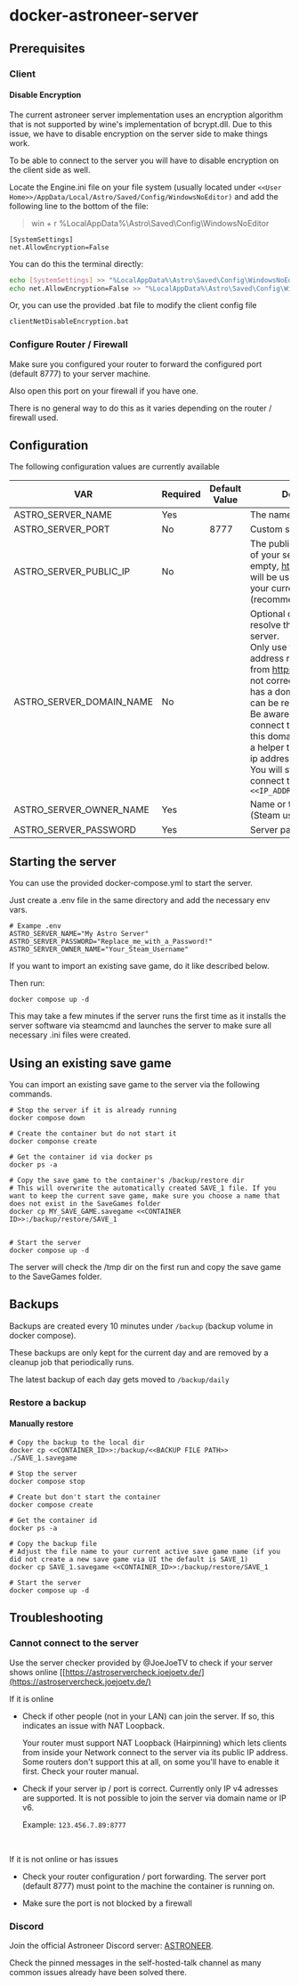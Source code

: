 # docker-astroneer-server

## Prerequisites

### Client

#### Disable Encryption

The current astroneer server implementation uses an encryption algorithm that is not supported by wine's implementation of bcrypt.dll.
Due to this issue, we have to disable encryption on the server side to make things work.

To be able to connect to the server you will have to disable encryption on the client side as well.

Locate the Engine.ini file on your file system (usually located under `<<User Home>>/AppData/Local/Astro/Saved/Config/WindowsNoEditor)` and add the following line to the bottom of the file:

> win + r %LocalAppData%\Astro\Saved\Config\WindowsNoEditor

```
[SystemSettings]
net.AllowEncryption=False
```

You can do this the terminal directly:

```bash
echo [SystemSettings] >> "%LocalAppData%\Astro\Saved\Config\WindowsNoEditor\Engine.ini"
echo net.AllowEncryption=False >> "%LocalAppData%\Astro\Saved\Config\WindowsNoEditor\Engine.ini"
```

Or, you can use the provided .bat file to modify the client config file

```bash
clientNetDisableEncryption.bat
```

### Configure Router / Firewall

Make sure you configured your router to forward the configured port (default 8777) to your server machine.

Also open this port on your firewall if you have one.

There is no general way to do this as it varies depending on the router / firewall used.

## Configuration

The following configuration values are currently available

| VAR                      | Required | Default Value | Description                                                                                                                                                                                                                                                                                                                                                                                                               |
| ------------------------ | -------- | ------------- | ------------------------------------------------------------------------------------------------------------------------------------------------------------------------------------------------------------------------------------------------------------------------------------------------------------------------------------------------------------------------------------------------------------------------- |
| ASTRO_SERVER_NAME        | Yes      |               | The name or your server.                                                                                                                                                                                                                                                                                                                                                                                                  |
| ASTRO_SERVER_PORT        | No       | 8777          | Custom server port                                                                                                                                                                                                                                                                                                                                                                                                        |
| ASTRO_SERVER_PUBLIC_IP   | No       |               | The public ip address (v4) of your server. If left empty, https://api.ipify.org/ will be used to determine your current ip address (recommended).                                                                                                                                                                                                                                                                         |
| ASTRO_SERVER_DOMAIN_NAME | No       |               | Optional domain name to resolve the ip for the server. <br/>Only use this if the IP address returned from https://api.ipify.org/ is not correct and your host has a domain name that can be resolved.<br/>Be aware that you can't connect to the server with this domain name, it's just a helper to determine the ip address of your server. You will still have to connect to the server with `<<IP_ADDRESS>>:<<PORT>>` |
| ASTRO_SERVER_OWNER_NAME  | Yes      |               | Name or the server owner (Steam username)                                                                                                                                                                                                                                                                                                                                                                                 |
| ASTRO_SERVER_PASSWORD    | Yes      |               | Server password                                                                                                                                                                                                                                                                                                                                                                                                           |

## Starting the server

You can use the provided docker-compose.yml to start the server.

Just create a .env file in the same directory and add the necessary env vars.

```Example
# Exampe .env
ASTRO_SERVER_NAME="My Astro Server"
ASTRO_SERVER_PASSWORD="Replace_me_with_a_Password!"
ASTRO_SERVER_OWNER_NAME="Your_Steam_Username"
```

If you want to import an existing save game, do it like described below.

Then run:

```
docker compose up -d
```

This may take a few minutes if the server runs the first time as it installs the server software via steamcmd and launches the server to make sure all necessary .ini files were created.

## Using an existing save game

You can import an existing save game to the server via the following commands.

```
# Stop the server if it is already running
docker compose down

# Create the container but do not start it
docker componse create

# Get the container id via docker ps
docker ps -a

# Copy the save game to the container's /backup/restore dir
# This will overwrite the automatically created SAVE_1 file. If you want to keep the current save game, make sure you choose a name that does not exist in the SaveGames folder
docker cp MY_SAVE_GAME.savegame <<CONTAINER ID>>:/backup/restore/SAVE_1


# Start the server
docker compose up -d
```

The server will check the /tmp dir on the first run and copy the save game to the SaveGames folder.

## Backups

Backups are created every 10 minutes under `/backup` (backup volume in docker compose).

These backups are only kept for the current day and are removed by a cleanup job that  periodically runs.

The latest backup of each day gets moved to `/backup/daily`

### Restore a backup

#### Manually restore

```shell
# Copy the backup to the local dir
docker cp <<CONTAINER_ID>>:/backup/<<BACKUP FILE PATH>> ./SAVE_1.savegame

# Stop the server
docker compose stop

# Create but don't start the container
docker compose create

# Get the container id
docker ps -a

# Copy the backup file
# Adjust the file name to your current active save game name (if you did not create a new save game via UI the default is SAVE_1)
docker cp SAVE_1.savegame <<CONTAINER_ID>>:/backup/restore/SAVE_1

# Start the server
docker compose up -d
```

## Troubleshooting

### Cannot connect to the server

Use the server checker provided by @JoeJoeTV to check if your server shows online [[https://astroservercheck.joejoetv.de/](https://astroservercheck.joejoetv.de/)



If it is online

- Check if other people (not in your LAN) can join the server. If so, this indicates an issue with NAT Loopback.
  
  Your router must support NAT Loopback (Hairpinning) which lets clients 
  from inside your Network connect to the server via its public IP 
  address. Some routers don't support this at all, on some you'll have to 
  enable it first. Check your router manual.

- Check if your server ip / port is correct. Currently only IP v4 adresses are supported. It is not possible to join the server via domain name or IP v6. 
  
  Example: `123.456.7.89:8777`

    

If it is not online or has issues

- Check your router configuration / port forwarding. The server port 
  (default 8777) must point to the machine the container is running on.

- Make sure the port is not blocked by a firewall



### Discord

Join the official Astroneer Discord server: [ASTRONEER](https://discord.com/invite/astroneer). 

Check the pinned messages in the self-hosted-talk channel as many common issues already have been solved there.
